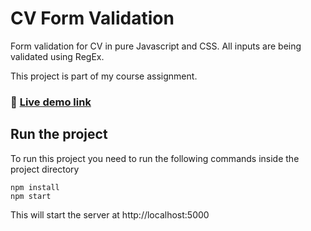 # CV Form Validation

Form validation for CV in pure Javascript and CSS. All inputs are being validated using RegEx. 

This project is part of my course assignment.


### 🚀 [Live demo link](https://yousuf-basir.github.io/CV-Form-Validation/)


## Run the project
To run this project you need to run the following commands inside the project directory

    npm install
    npm start
This will start the server at  http://localhost:5000 
